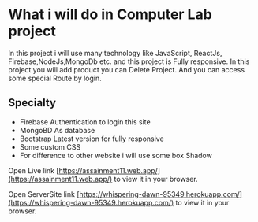 # What i will do in Computer Lab project


In this project i will use many technology like JavaScript, ReactJs, Firebase,NodeJs,MongoDb etc. and this project is Fully responsive. In this project you will add product you can Delete Project. And you can access some special Route by login.

## Specialty
 - Firebase Authentication to login this site
 - MongoBD As database
 - Bootstrap Latest version for fully responsive 
 - Some custom CSS
 - For difference to other website i will use some box Shadow


Open Live link [https://assainment11.web.app/](https://assainment11.web.app/) to view it in your browser.

Open ServerSite link [https://whispering-dawn-95349.herokuapp.com/](https://whispering-dawn-95349.herokuapp.com/) to view it in your browser.